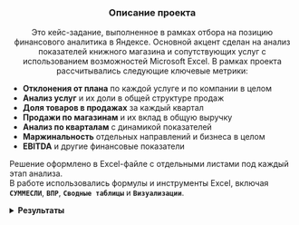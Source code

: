 <h3 align="center">Описание проекта</h3>
<p align="center">
Это кейс-задание, выполненное в рамках отбора на позицию финансового аналитика в Яндексе.  
Основной акцент сделан на анализ показателей книжного магазина и сопутствующих услуг с использованием возможностей Microsoft Excel.
В рамках проекта рассчитывались следующие ключевые метрики:
  
- **Отклонения от плана** по каждой услуге и по компании в целом  
- **Анализ услуг** и их доли в общей структуре продаж  
- **Доля товаров в продажах** за каждый квартал  
- **Продажи по магазинам** и их вклад в общую выручку  
- **Анализ по кварталам** с динамикой показателей  
- **Маржинальность** отдельных направлений и бизнеса в целом  
- **EBITDA** и другие финансовые показатели

Решение оформлено в Excel-файле с отдельными листами под каждый этап анализа.  
В работе использовались формулы и инструменты Excel, включая **`СУММЕСЛИ`**, **`ВПР`**, **`Сводные таблицы`** и **`Визуализации`**.
</p>


<details>
<summary><strong>Результаты</strong></summary>

<summary><strong>Задание 1:</strong> Рассчитайте текущее и прогнозируемое отклонение от плана по каждой услуге и по компании в целом.</summary>

В этом задании необходимо рассчитать:
- **Текущее отклонение от плана** (факт – план)
- **Прогнозируемое отклонение** на основе текущих темпов
- Показатели рассчитываются **по каждой услуге** и **в целом по компании**


### 📊 Таблица 1. Текущее и прогнозируемое выполнение плана по услугам и компании в целом

| Наименование услуги | Plan     | Actual   | Текущее выполнение плана, % | Прогноз выполнения плана, % |
|---------------------|----------|----------|------------------------------|------------------------------|
| Услуга 1            | 10 000   | 8 734    | 87%                          | 192%                         |
| Услуга 2            | 685      | 1 000    | 146%                         | 321%                         |
| Услуга 3            | 1 434    | 1 510    | 105%                         | 232%                         |
| Услуга 4            | 3 515    | 1 205    | 34%                          | 75%                          |
| Услуга 5            | 98 777   | 90 000   | 91%                          | 200%                         |
| **Итого**           | 114 411  | 102 449  | 90%                          | 197%                         |

